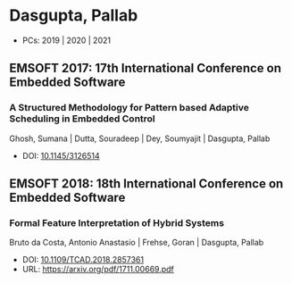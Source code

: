 # Dasgupta, Pallab

* PCs: 2019 | 2020 | 2021

## EMSOFT 2017: 17th International Conference on Embedded Software

### A Structured Methodology for Pattern based Adaptive Scheduling in Embedded Control
Ghosh, Sumana | Dutta, Souradeep | Dey, Soumyajit | Dasgupta, Pallab
* DOI: [10.1145/3126514](https://doi.org/10.1145/3126514)

## EMSOFT 2018: 18th International Conference on Embedded Software

### Formal Feature Interpretation of Hybrid Systems
Bruto da Costa, Antonio Anastasio | Frehse, Goran | Dasgupta, Pallab
* DOI: [10.1109/TCAD.2018.2857361](https://doi.org/10.1109/TCAD.2018.2857361)
* URL: <https://arxiv.org/pdf/1711.00669.pdf>

